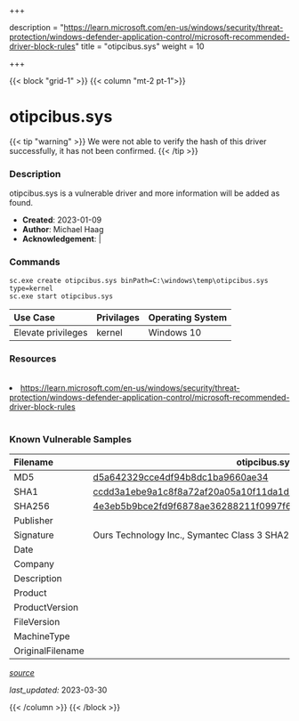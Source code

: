 +++

description = "https://learn.microsoft.com/en-us/windows/security/threat-protection/windows-defender-application-control/microsoft-recommended-driver-block-rules"
title = "otipcibus.sys"
weight = 10

+++


{{< block "grid-1" >}}
{{< column "mt-2 pt-1">}}


# otipcibus.sys 


{{< tip "warning" >}}
We were not able to verify the hash of this driver successfully, it has not been confirmed.
{{< /tip >}}


### Description

otipcibus.sys is a vulnerable driver and more information will be added as found.

- **Created**: 2023-01-09
- **Author**: Michael Haag
- **Acknowledgement**:  | [](https://twitter.com/)

### Commands

```
sc.exe create otipcibus.sys binPath=C:\windows\temp\otipcibus.sys type=kernel
sc.exe start otipcibus.sys
```

| Use Case | Privilages | Operating System | 
|:---- | ---- | ---- |
| Elevate privileges | kernel | Windows 10 |

### Resources
<br>
<li><a href=" https://learn.microsoft.com/en-us/windows/security/threat-protection/windows-defender-application-control/microsoft-recommended-driver-block-rules"> https://learn.microsoft.com/en-us/windows/security/threat-protection/windows-defender-application-control/microsoft-recommended-driver-block-rules</a></li>
<br>

### Known Vulnerable Samples

| Filename | otipcibus.sys |
|:---- | ---- | 
| MD5 | <a href="https://www.virustotal.com/gui/file/d5a642329cce4df94b8dc1ba9660ae34">d5a642329cce4df94b8dc1ba9660ae34</a> |
| SHA1 | <a href="https://www.virustotal.com/gui/file/ccdd3a1ebe9a1c8f8a72af20a05a10f11da1d308">ccdd3a1ebe9a1c8f8a72af20a05a10f11da1d308</a> |
| SHA256 | <a href="https://www.virustotal.com/gui/file/4e3eb5b9bce2fd9f6878ae36288211f0997f6149aa8c290ed91228ba4cdfae80">4e3eb5b9bce2fd9f6878ae36288211f0997f6149aa8c290ed91228ba4cdfae80</a> |
| Publisher |  |
| Signature | Ours Technology Inc., Symantec Class 3 SHA256 Code Signing CA, VeriSign   |
| Date |  |
| Company |  |
| Description |  |
| Product |  |
| ProductVersion |  |
| FileVersion |  |
| MachineType |  |
| OriginalFilename |  |



[*source*](https://github.com/magicsword-io/LOLDrivers/tree/main/yaml/otipcibus.sys.yml)

*last_updated:* 2023-03-30








{{< /column >}}
{{< /block >}}
